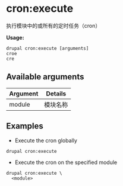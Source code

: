 # cron:execute
执行模块中的或所有的定时任务（cron）

**Usage:**
```
drupal cron:execute [arguments]
croe
cre
```

## Available arguments
Argument | Details
---------|-------------
module | 模块名称

## Examples
* Execute the cron globally
```
drupal cron:execute
```
* Execute the cron on the specified module
```
drupal cron:execute \
  <module>
```
